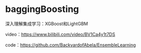 # baggingBoosting
深入理解集成学习：XGBoost和LightGBM

video：https://www.bilibili.com/video/BV1Ca4y1t7DS

code：https://github.com/BackyardofAbela/EnsembleLearning
